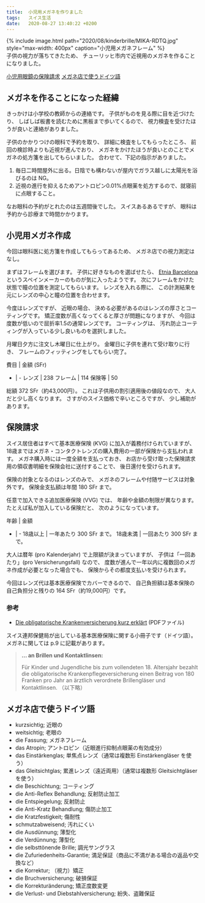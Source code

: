 ```yaml
---
title:  小児用メガネを作りました
tags:	スイス生活
date:	2020-08-27 13:40:22 +0200
---
```

{% include image.html
    path="2020/08/kinderbrille/MIKA-RDTQ.jpg"
    style="max-width: 400px"
    caption="小児用メガネフレーム" %}<br>
子供の視力が落ちてきたため、
チューリッヒ市内で近視用のメガネを作ることになりました。

[小児用眼鏡の保険請求](#保険請求)
[メガネ店で使うドイツ語](#メガネ店で使うドイツ語)

## メガネを作ることになった経緯

きっかけは小学校の教師からの連絡です。
子供がものを見る際に目を近づけたり、
しばしば板書を読むために黒板まで歩いてくるので、
視力検査を受けたほうが良いと連絡がありました。

子供のかかりつけの眼科で予約を取り、
詳細に検査をしてもらったところ、
前回の検診時よりも近視が進んでおり、
メガネをかけたほうが良いとのことでメガネの処方箋を出してもらいました。
合わせて、下記の指示がありました。

1. 毎日二時間屋外に出る。日陰でも構わないが屋内でガラス越しに太陽光を浴びるのは NG。
1. 近視の進行を抑えるためアントロピン0.01%点眼薬を処方するので、就寝前に点眼すること。

なお眼科の予約がとれたのは五週間後でした。
スイスあるあるですが、
眼科は予約から診療まで時間かかります。

## 小児用メガネ作成

今回は眼科医に処方箋を作成してもらってあるため、
メガネ店での視力測定はなし。

まずはフレームを選びます。
子供に好きなものを選ばせたら、
[Etnia Barcelona](https://www.etniabarcelona.com/) というスペインメーカーのものが気に入ったようです。
次にフレームをかけた状態で瞳の位置を測定してもらいます。
レンズを入れる際に、
この計測結果を元にレンズの中心と瞳の位置を合わせます。

今度はレンズですが、
近眼の場合、
決める必要があるのはレンズの厚さとコーティングです。
矯正度数が高くなってくると厚さが問題になりますが、
今回は度数が低いので屈折率1.5の通常レンズです。
コーティングは、
汚れ防止コーティングが入っている少し良いものを選択しました。

月曜日夕方に注文し木曜日に仕上がり。
金曜日に子供を連れて受け取りに行き、
フレームのフィッティングをしてもらい完了。

費目 | 金額 (SFr)
- | -
レンズ | 238
フレーム | 114
保険等 | 50

総額 372 SFr（約43,000円）。
これは子供用の割引適用後の値段なので、
大人だと少し高くなります。
さすがのスイス価格で辛いところですが、
少し補助があります。

## 保険請求

スイス居住者はすべて基本医療保険 (KVG) に加入が義務付けられていますが、
18歳まではメガネ・コンタクトレンズの購入費用の一部が保険から支払われます。
メガネ購入時には一度全額を支払っておき、
お店から受け取った保険請求用の領収書明細を保険会社に送付することで、
後日還付を受けられます。

保険の対象となるのはレンズのみで、
メガネのフレームや付随サービスは対象外です。
保険金支払額は年間 180 SFr まで。

任意で加入できる追加医療保険 (VVG) では、
年齢や金額の制限が異なります。
たとえば私が加入している保険だと、
次のようになっています。

年齢 | 金額
- | -
18歳以上 | 一年あたり 300 SFr まで。
18歳未満 | 一回あたり 300 SFr まで。

大人は暦年 (pro Kalenderjahr) で上限額が決まっていますが、
子供は「一回あたり」(pro Versicherungsfall) なので、
度数が進んで一年以内に複数回のメガネ作成が必要となった場合でも、
保険からその都度支払いを受けられます。

今回はレンズ代は基本医療保険でカバーできるので、
自己負担額は基本保険の自己負担分と残りの 164 SFr（約19,000円）です。

### 参考

* [Die obligatorische Krankenversicherung kurz erklärt](https://www.bag.admin.ch/dam/bag/de/dokumente/kuv-aufsicht/krankenversicherung/sie-fragen-wir-antworten-oblig-kv.pdf.download.pdf/broschuere-sie-fragen-wir-antworten-d.pdf) (PDFファイル)

スイス連邦保健局が出している基本医療保険に関する小冊子です（ドイツ語）。
メガネに関しては p.9 に記載があります。

> **... an Brillen und Kontaktlinsen:**
>
> Für Kinder und Jugendliche bis zum vollendeten 18. Altersjahr bezahlt die obligatorische Krankenpflegeversicherung einen Beitrag von 180 Franken pro Jahr an ärztlich verordnete Brillengläser und Kontaktlinsen. （以下略）


## メガネ店で使うドイツ語

* kurzsichtig; 近眼の
* weitsichtig; 老眼の
* die Fassung; メガネフレーム
* das Atropin; アントロピン（近眼進行抑制点眼薬の有効成分）
* das Einstärkenglas; 単焦点レンズ（通常は複数形 Einstärkengläser を使う）
* das Gleitsichtglas; 累進レンズ（遠近両用）（通常は複数形 Gleitsichtgläser を使う）
* die Beschichtung; コーティング
* die Anti-Reflex Behandlung; 反射防止加工
* die Entspiegelung; 反射防止
* die Anti-Kratz Behandlung; 傷防止加工
* die Kratzfestigkeit; 傷耐性
* schmutzabweisend; 汚れにくい
* die Ausdünnung; 薄型化
* die Verdünnung; 薄型化
* die selbsttönende Brille; 調光サングラス
* die Zufuriedenheits-Garantie; 満足保証（商品に不満がある場合の返品や交換など）
* die Korrektur; （視力）矯正
* die Bruchversicherung; 破損保証
* die Korrekturänderung; 矯正度数変更
* die Verlust- und Diebstahlversicherung; 紛失、盗難保証
